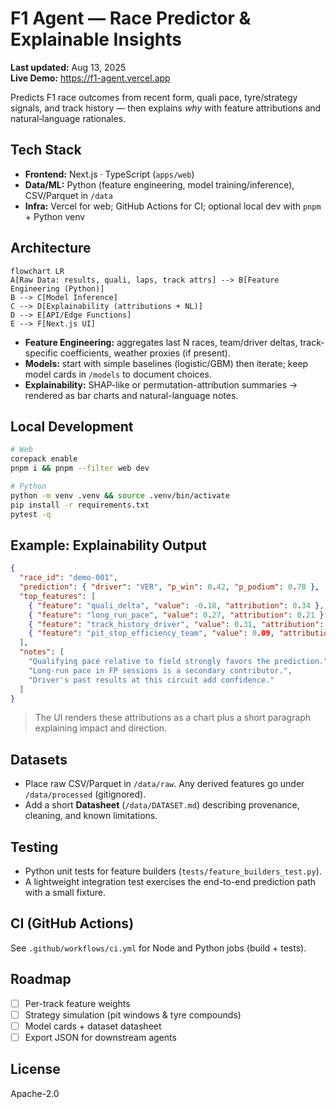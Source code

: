 # F1 Agent — Race Predictor & Explainable Insights

**Last updated:** Aug 13, 2025  
**Live Demo:** https://f1-agent.vercel.app

Predicts F1 race outcomes from recent form, quali pace, tyre/strategy signals, and track history — then explains *why* with feature attributions and natural‑language rationales.

## Tech Stack
- **Frontend:** Next.js · TypeScript (`apps/web`)
- **Data/ML:** Python (feature engineering, model training/inference), CSV/Parquet in `/data`
- **Infra:** Vercel for web; GitHub Actions for CI; optional local dev with `pnpm` + Python venv

## Architecture
```mermaid
flowchart LR
A[Raw Data: results, quali, laps, track attrs] --> B[Feature Engineering (Python)]
B --> C[Model Inference]
C --> D[Explainability (attributions + NL)]
D --> E[API/Edge Functions]
E --> F[Next.js UI]
```
- **Feature Engineering:** aggregates last N races, team/driver deltas, track-specific coefficients, weather proxies (if present).
- **Models:** start with simple baselines (logistic/GBM) then iterate; keep model cards in `/models` to document choices.
- **Explainability:** SHAP-like or permutation-attribution summaries → rendered as bar charts and natural-language notes.

## Local Development
```bash
# Web
corepack enable
pnpm i && pnpm --filter web dev

# Python
python -m venv .venv && source .venv/bin/activate
pip install -r requirements.txt
pytest -q
```

## Example: Explainability Output
```json
{
  "race_id": "demo-001",
  "prediction": { "driver": "VER", "p_win": 0.42, "p_podium": 0.78 },
  "top_features": [
    { "feature": "quali_delta", "value": -0.18, "attribution": 0.34 },
    { "feature": "long_run_pace", "value": 0.27, "attribution": 0.21 },
    { "feature": "track_history_driver", "value": 0.31, "attribution": 0.17 },
    { "feature": "pit_stop_efficiency_team", "value": 0.09, "attribution": 0.11 }
  ],
  "notes": [
    "Qualifying pace relative to field strongly favors the prediction.",
    "Long-run pace in FP sessions is a secondary contributor.",
    "Driver's past results at this circuit add confidence."
  ]
}
```
> The UI renders these attributions as a chart plus a short paragraph explaining impact and direction.

## Datasets
- Place raw CSV/Parquet in `/data/raw`. Any derived features go under `/data/processed` (gitignored).
- Add a short **Datasheet** (`/data/DATASET.md`) describing provenance, cleaning, and known limitations.

## Testing
- Python unit tests for feature builders (`tests/feature_builders_test.py`).
- A lightweight integration test exercises the end-to-end prediction path with a small fixture.

## CI (GitHub Actions)
See `.github/workflows/ci.yml` for Node and Python jobs (build + tests).

## Roadmap
- [ ] Per-track feature weights
- [ ] Strategy simulation (pit windows & tyre compounds)
- [ ] Model cards + dataset datasheet
- [ ] Export JSON for downstream agents

## License
Apache-2.0
